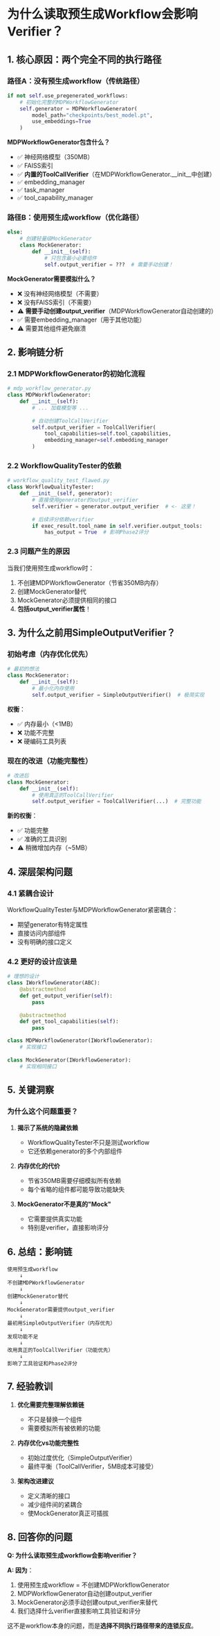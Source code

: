 # 为什么读取预生成Workflow会影响Verifier？

## 1. 核心原因：两个完全不同的执行路径

### 路径A：没有预生成workflow（传统路径）
```python
if not self.use_pregenerated_workflows:
    # 初始化完整的MDPWorkflowGenerator
    self.generator = MDPWorkflowGenerator(
        model_path="checkpoints/best_model.pt",
        use_embeddings=True
    )
```

**MDPWorkflowGenerator包含什么？**
- ✅ 神经网络模型（350MB）
- ✅ FAISS索引
- ✅ **内置的ToolCallVerifier**（在MDPWorkflowGenerator.__init__中创建）
- ✅ embedding_manager
- ✅ task_manager
- ✅ tool_capability_manager

### 路径B：使用预生成workflow（优化路径）
```python
else:
    # 创建轻量级MockGenerator
    class MockGenerator:
        def __init__(self):
            # 只包含最小必要组件
            self.output_verifier = ???  # 需要手动创建！
```

**MockGenerator需要模拟什么？**
- ❌ 没有神经网络模型（不需要）
- ❌ 没有FAISS索引（不需要）
- ⚠️ **需要手动创建output_verifier**（MDPWorkflowGenerator自动创建的）
- ✅ 需要embedding_manager（用于其他功能）
- ⚠️ 需要其他组件避免崩溃

## 2. 影响链分析

### 2.1 MDPWorkflowGenerator的初始化流程

```python
# mdp_workflow_generator.py
class MDPWorkflowGenerator:
    def __init__(self):
        # ... 加载模型等 ...
        
        # 自动创建ToolCallVerifier
        self.output_verifier = ToolCallVerifier(
            tool_capabilities=self.tool_capabilities,
            embedding_manager=self.embedding_manager
        )
```

### 2.2 WorkflowQualityTester的依赖

```python
# workflow_quality_test_flawed.py
class WorkflowQualityTester:
    def __init__(self, generator):
        # 直接使用generator的output_verifier
        self.verifier = generator.output_verifier  # <- 这里！
        
        # 后续评分依赖verifier
        if exec_result.tool_name in self.verifier.output_tools:
            has_output = True  # 影响Phase2评分
```

### 2.3 问题产生的原因

当我们使用预生成workflow时：
1. 不创建MDPWorkflowGenerator（节省350MB内存）
2. 创建MockGenerator替代
3. MockGenerator必须提供相同的接口
4. **包括output_verifier属性**！

## 3. 为什么之前用SimpleOutputVerifier？

### 初始考虑（内存优化优先）
```python
# 最初的想法
class MockGenerator:
    def __init__(self):
        # 最小化内存使用
        self.output_verifier = SimpleOutputVerifier()  # 极简实现
```

**权衡**：
- ✅ 内存最小（<1MB）
- ❌ 功能不完整
- ❌ 硬编码工具列表

### 现在的改进（功能完整性）
```python
# 改进后
class MockGenerator:
    def __init__(self):
        # 使用真正的ToolCallVerifier
        self.output_verifier = ToolCallVerifier(...)  # 完整功能
```

**新的权衡**：
- ✅ 功能完整
- ✅ 准确的工具识别
- ⚠️ 稍微增加内存（~5MB）

## 4. 深层架构问题

### 4.1 紧耦合设计
WorkflowQualityTester与MDPWorkflowGenerator紧密耦合：
- 期望generator有特定属性
- 直接访问内部组件
- 没有明确的接口定义

### 4.2 更好的设计应该是
```python
# 理想的设计
class IWorkflowGenerator(ABC):
    @abstractmethod
    def get_output_verifier(self):
        pass
    
    @abstractmethod
    def get_tool_capabilities(self):
        pass

class MDPWorkflowGenerator(IWorkflowGenerator):
    # 实现接口
    
class MockGenerator(IWorkflowGenerator):
    # 实现相同接口
```

## 5. 关键洞察

### 为什么这个问题重要？

1. **揭示了系统的隐藏依赖**
   - WorkflowQualityTester不只是测试workflow
   - 它还依赖generator的多个内部组件

2. **内存优化的代价**
   - 节省350MB需要仔细模拟所有依赖
   - 每个省略的组件都可能导致功能缺失

3. **MockGenerator不是真的"Mock"**
   - 它需要提供真实功能
   - 特别是verifier，直接影响评分

## 6. 总结：影响链

```
使用预生成workflow
    ↓
不创建MDPWorkflowGenerator
    ↓
创建MockGenerator替代
    ↓
MockGenerator需要提供output_verifier
    ↓
最初用SimpleOutputVerifier（内存优先）
    ↓
发现功能不足
    ↓
改用真正的ToolCallVerifier（功能优先）
    ↓
影响了工具验证和Phase2评分
```

## 7. 经验教训

1. **优化需要完整理解依赖链**
   - 不只是替换一个组件
   - 需要模拟所有被依赖的功能

2. **内存优化vs功能完整性**
   - 初始过度优化（SimpleOutputVerifier）
   - 最终平衡（ToolCallVerifier，5MB成本可接受）

3. **架构改进建议**
   - 定义清晰的接口
   - 减少组件间的紧耦合
   - 使MockGenerator真正可插拔

## 8. 回答你的问题

**Q: 为什么读取预生成workflow会影响verifier？**

**A: 因为**：
1. 使用预生成workflow = 不创建MDPWorkflowGenerator
2. MDPWorkflowGenerator自动创建output_verifier
3. MockGenerator必须手动创建output_verifier来替代
4. 我们选择什么verifier直接影响工具验证和评分

这不是workflow本身的问题，而是**选择不同执行路径带来的连锁反应**。